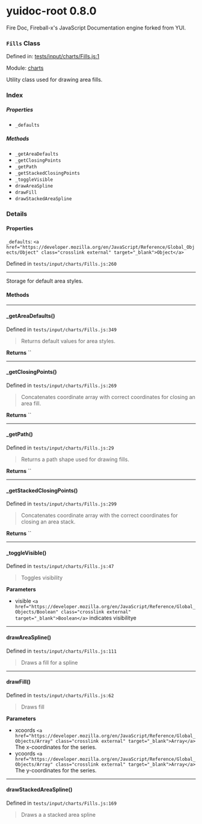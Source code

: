 
# yuidoc-root 0.8.0

Fire Doc, Fireball-x&#x27;s JavaScript Documentation engine forked from YUI.

### `Fills` Class


Defined in: [tests/input/charts/Fills.js:1](../files/tests/input/charts/Fills.js.js)

Module: [charts](../modules/charts.md)




Utility class used for drawing area fills.

### Index

##### Properties

  - `_defaults`



##### Methods


  - `_getAreaDefaults`
  - `_getClosingPoints`
  - `_getPath`
  - `_getStackedClosingPoints`
  - `_toggleVisible`
  - `drawAreaSpline`
  - `drawFill`
  - `drawStackedAreaSpline`





### Details


#### Properties


`_defaults`: `<a href="https://developer.mozilla.org/en/JavaScript/Reference/Global_Objects/Object" class="crosslink external" target="_blank">Object</a>`

Defined in `tests/input/charts/Fills.js:260`



---------------------

Storage for default area styles.







<!-- Method Block -->
#### Methods



--------------------------
#### _getAreaDefaults() 

Defined in `tests/input/charts/Fills.js:349`



> Returns default values for area styles.


**Returns**
`` 


--------------------------
#### _getClosingPoints() 

Defined in `tests/input/charts/Fills.js:269`



> Concatenates coordinate array with correct coordinates for closing an area fill.


**Returns**
`` 


--------------------------
#### _getPath() 

Defined in `tests/input/charts/Fills.js:29`



> Returns a path shape used for drawing fills.


**Returns**
`` 


--------------------------
#### _getStackedClosingPoints() 

Defined in `tests/input/charts/Fills.js:299`



> Concatenates coordinate array with the correct coordinates for closing an area stack.


**Returns**
`` 


--------------------------
#### _toggleVisible() 

Defined in `tests/input/charts/Fills.js:47`



> Toggles visibility

**Parameters**
- visible `<a href="https://developer.mozilla.org/en/JavaScript/Reference/Global_Objects/Boolean" class="crosslink external" target="_blank">Boolean</a>` indicates visibilitye



--------------------------
#### drawAreaSpline() 

Defined in `tests/input/charts/Fills.js:111`



> Draws a fill for a spline




--------------------------
#### drawFill() 

Defined in `tests/input/charts/Fills.js:62`



> Draws fill

**Parameters**
- xcoords `<a href="https://developer.mozilla.org/en/JavaScript/Reference/Global_Objects/Array" class="crosslink external" target="_blank">Array</a>` The x-coordinates for the series.
- ycoords `<a href="https://developer.mozilla.org/en/JavaScript/Reference/Global_Objects/Array" class="crosslink external" target="_blank">Array</a>` The y-coordinates for the series.



--------------------------
#### drawStackedAreaSpline() 

Defined in `tests/input/charts/Fills.js:169`



> Draws a a stacked area spline





